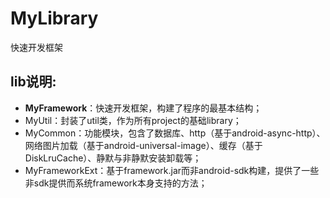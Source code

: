 MyLibrary
========
快速开发框架

lib说明:
-----------------------------------
- **MyFramework**：快速开发框架，构建了程序的最基本结构；
- MyUtil：封装了util类，作为所有project的基础library；
- MyCommon：功能模块，包含了数据库、http（基于android-async-http）、网络图片加载（基于android-universal-image）、缓存（基于DiskLruCache）、静默与非静默安装卸载等；
- MyFrameworkExt：基于framework.jar而非android-sdk构建，提供了一些非sdk提供而系统framework本身支持的方法；



